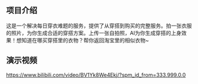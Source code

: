 ## 项目介绍
这是一个解决每日穿衣难题的服务，提供了从穿搭到购买的完整服务。拍一张衣服的照片，为你生成合适的穿搭方案。上传一张自拍照，AI为你生成穿搭的上身效果！想知道在哪买穿搭里的衣物？帮你返回淘宝里的相似衣物~
## 演示视频
https://www.bilibili.com/video/BV1Yk8We4Ekj/?spm_id_from=333.999.0.0
